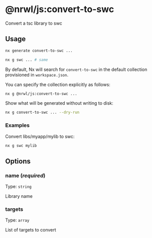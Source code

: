 # @nrwl/js:convert-to-swc

Convert a tsc library to swc

## Usage

```bash
nx generate convert-to-swc ...
```

```bash
nx g swc ... # same
```

By default, Nx will search for `convert-to-swc` in the default collection provisioned in `workspace.json`.

You can specify the collection explicitly as follows:

```bash
nx g @nrwl/js:convert-to-swc ...
```

Show what will be generated without writing to disk:

```bash
nx g convert-to-swc ... --dry-run
```

### Examples

Convert libs/myapp/mylib to swc:

```bash
nx g swc mylib
```

## Options

### name (_**required**_)

Type: `string`

Library name

### targets

Type: `array`

List of targets to convert
